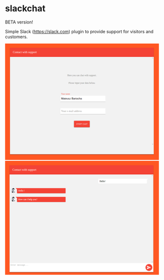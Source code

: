 # slackchat
BETA version!

Simple Slack (https://slack.com) plugin to provide support for visitors and customers.

<img src="https://github.com/evox95/slackchat/blob/master/img/sample1.png">
<img src="https://github.com/evox95/slackchat/blob/master/img/sample2.png">
